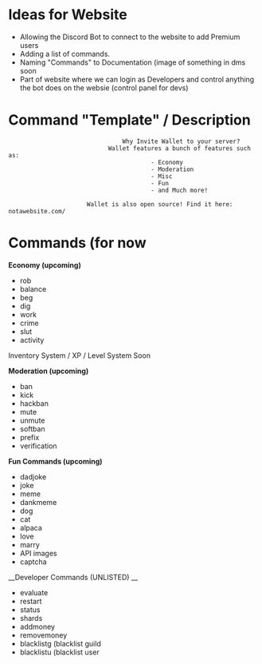 # Ideas for Website

- Allowing the Discord Bot to connect to the website to add Premium users
- Adding a list of commands.
- Naming "Commands" to Documentation (image of something in dms soon
- Part of website where we can login as Developers and control anything the bot does on the websie (control panel for devs)

# Command "Template" / Description

                                    Why Invite Wallet to your server?
                                Wallet features a bunch of features such as:
                                            - Economy
                                            - Moderation
                                            - Misc
                                            - Fun
                                            - and Much more!
                                
                          Wallet is also open source! Find it here: notawebsite.com/

# Commands (for now

__Economy (upcoming)__

- rob
- balance 
- beg
- dig
- work
- crime
- slut
- activity

Inventory System / XP / Level System Soon

__Moderation (upcoming)__

- ban
- kick
- hackban
- mute
- unmute
- softban
- prefix
- verification

__Fun Commands (upcoming)__

- dadjoke
- joke
- meme
- dankmeme
- dog
- cat
- alpaca
- love
- marry
- API images
- captcha

__Developer Commands (UNLISTED) __

- evaluate
- restart 
- status
- shards
- addmoney
- removemoney
- blacklistg (blacklist guild
- blacklistu (blacklist user

